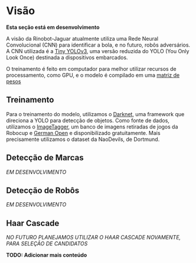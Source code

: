 # Visão
**Esta seção está em desenvolvimento**

A visão da Rinobot-Jaguar atualmente utiliza uma Rede Neural Convolucional (CNN) para identificar a bola, e no futuro, robôs adversários. A CNN utilizada é a [Tiny YOLOv3](https://opencv-tutorial.readthedocs.io/en/latest/yolo/yolo.html), uma versão reduzida do YOLO (You Only Look Once) destinada a dispositivos embarcados.

O treinamento é feito em computador para melhor utilizar recursos de processamento, como GPU, e o modelo é compilado em uma [matriz de pesos](https://python-course.eu/machine-learning/neural-networks-structure-weights-and-matrices.php) 

## Treinamento
Para o treinamento do modelo, utilizamos o [Darknet](https://github.com/hank-ai/darknet), uma framework que direciona a YOLO para detecção de objetos. Como fonte de dados, utilizamos o [ImageTagger](https://imagetagger.bit-bots.de/users/team/28/), um banco de imagens retiradas de jogos da Robocup e [German Open](https://robocup.de/german-open/?lang=en) e disponibilizado gratuitamente. Mais precisamente utilizamos o dataset da NaoDevils, de Dortmund.

## Detecção de Marcas
*EM DESENVOLVIMENTO*

## Detecção de Robôs
*EM DESENVOLVIMENTO*

## Haar Cascade
*NO FUTURO PLANEJAMOS UTILIZAR O HAAR CASCADE NOVAMENTE, PARA SELEÇÃO DE CANDIDATOS*

**TODO: Adicionar mais conteúdo**
